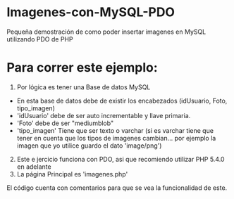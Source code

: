 # Imagenes-con-MySQL-PDO
Pequeña demostración de como poder insertar imagenes en MySQL utilizando PDO de PHP
# Para correr este ejemplo:
1. Por lógica es tener una Base de datos MySQL
  + En esta base de datos debe de existir los encabezados (idUsuario, Foto, tipo_imagen)
  + 'idUsuario' debe de ser auto incrementable y llave primaria.
  + 'Foto' debe de ser "mediumblob"
  + 'tipo_imagen' Tiene que ser texto o varchar (si es varchar tiene que tener en cuenta que los tipos de imagenes cambian... por ejemplo la imagen que yo utilice guardo el dato 'image/png')
2. Este e jercicio funciona con PDO, asi que recomiendo utilizar PHP 5.4.0 en adelante
3. La página Principal es 'imagenes.php'

El código cuenta con comentarios para que se vea la funcionalidad de este.
